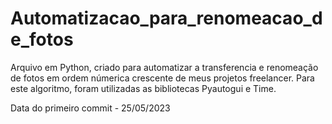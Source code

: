 # Automatizacao_para_renomeacao_de_fotos

Arquivo em Python, criado para automatizar a transferencia e renomeação de fotos em ordem númerica crescente de meus projetos freelancer.
Para este algoritmo, foram utilizadas as bibliotecas Pyautogui e Time.

Data do primeiro commit - 25/05/2023
